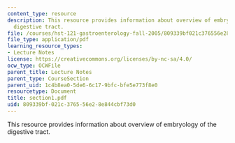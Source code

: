```yaml
---
content_type: resource
description: This resource provides information about overview of embryology of the
  digestive tract.
file: /courses/hst-121-gastroenterology-fall-2005/809339bf021c376556e28e844cbf73d0_section1.pdf
file_type: application/pdf
learning_resource_types:
- Lecture Notes
license: https://creativecommons.org/licenses/by-nc-sa/4.0/
ocw_type: OCWFile
parent_title: Lecture Notes
parent_type: CourseSection
parent_uid: 1c4b8ea0-5de6-6c17-9bfc-bfe5e773f8e0
resourcetype: Document
title: section1.pdf
uid: 809339bf-021c-3765-56e2-8e844cbf73d0
---
```

This resource provides information about overview of embryology of the digestive tract.